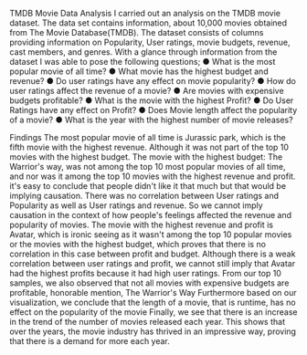 TMDB Movie Data Analysis
I carried out an analysis on the TMDB movie dataset. The data set contains information,
about 10,000 movies obtained from The Movie Database(TMDB). The dataset consists of
columns providing information on Popularity, User ratings, movie budgets, revenue, cast
members, and genres. With a glance through information from the dataset I was able to pose
the following questions;
● What is the most popular movie of all time?
● What movie has the highest budget and revenue?
● Do user ratings have any effect on movie popularity?
● How do user ratings affect the revenue of a movie?
● Are movies with expensive budgets profitable?
● What is the movie with the highest Profit?
● Do User Ratings have any effect on Profit?
● Does Movie length affect the popularity of a movie?
● What is the year with the highest number of movie releases?

Findings
The most popular movie of all time is Jurassic park, which is the fifth movie
with the highest revenue. Although it was not part of the top 10 movies with
the highest budget.
The movie with the highest budget: The Warrior's way, was not among the
top 10 most popular movies of all time, and nor was it among the top 10
movies with the highest revenue and profit. it's easy to conclude that people
didn't like it that much but that would be implying causation.
There was no correlation between User ratings and Popularity as well as
User ratings and revenue. So we cannot imply causation in the context of
how people's feelings affected the revenue and popularity of movies.
The movie with the highest revenue and profit is Avatar, which is ironic
seeing as it wasn't among the top 10 popular movies or the movies with the
highest budget, which proves that there is no correlation in this case
between profit and budget. Although there is a weak correlation between
user ratings and profit, we cannot still imply that Avatar had the highest
profits because it had high user ratings.
From our top 10 samples, we also observed that not all movies with
expensive budgets are profitable, honorable mention, The Warrior's Way
Furthermore based on our visualization, we conclude that the length of a
movie, that is runtime, has no effect on the popularity of the movie
Finally, we see that there is an increase in the trend of the number of movies
released each year. This shows that over the years, the movie industry has
thrived in an impressive way, proving that there is a demand for more each
year.
